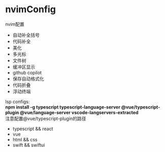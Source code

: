 # nvimConfig

nvim配置
<ul>
  <li>自动补全括号</li>
  <li>代码补全</li>
  <li>美化</li>
  <li>多光标</li>
  <li>文件树</li>
  <li>缓冲区显示</li>
  <li>github copilot</li>
  <li>保存自动格式化</li>
  <li>代码折叠</li>
  <li>浮动终端</li>
</ul>

lsp configs:
<b>
  <br />
  npm install -g typescript typescript-language-server @vue/typescript-plugin @vue/language-server vscode-langservers-extracted
</b>
<br />
注意配置@vue/typescript-plugin的路径
<ul>
  <li>
    typescript && react
  </li>
  <li>
    vue
  </li>
  <li>
    html && css
  </li>
  <li>
    swift && swiftui
  </li>
</ul>
